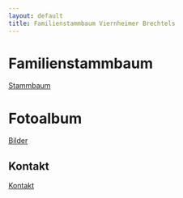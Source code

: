 ```yaml
---
layout: default
title: Familienstammbaum Viernheimer Brechtels
---
```


# Familienstammbaum
[Stammbaum](./family/tree.html)

# Fotoalbum 
[Bilder](./family/pics.html)

## Kontakt
[Kontakt](./family/contact.html)
